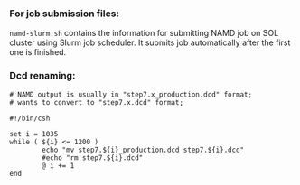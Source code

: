 ### For job submission files:


`namd-slurm.sh` contains the information for submitting NAMD job on SOL cluster using Slurm job scheduler. It submits job automatically after the first one is finished.

### Dcd renaming:  
```
# NAMD output is usually in "step7.x_production.dcd" format;
# wants to convert to "step7.x.dcd" format;

#!/bin/csh

set i = 1035
while ( ${i} <= 1200 )
        echo "mv step7.${i}_production.dcd step7.${i}.dcd"
        #echo "rm step7.${i}.dcd"
        @ i += 1
end
```
